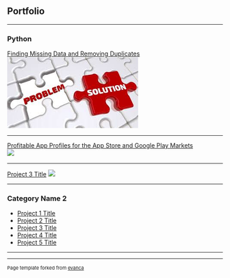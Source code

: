 ## Portfolio

---

### Python 

[Finding Missing Data and Removing Duplicates](/project1_page)
<br>
<img src="images/missing_data.jpeg?raw=true"/>

---

[Profitable App Profiles for the App Store and Google Play Markets](/pdf/sample_presentation.pdf)
<br>
<img src="images/dummy_thumbnail.jpg?raw=true"/>

---



[Project 3 Title](http://example.com/)
<img src="images/dummy_thumbnail.jpg?raw=true"/>

---

### Category Name 2

- [Project 1 Title](http://example.com/)
- [Project 2 Title](http://example.com/)
- [Project 3 Title](http://example.com/)
- [Project 4 Title](http://example.com/)
- [Project 5 Title](http://example.com/)

---




---
<p style="font-size:11px">Page template forked from <a href="https://github.com/evanca/quick-portfolio">evanca</a></p>
<!-- Remove above link if you don't want to attibute -->
